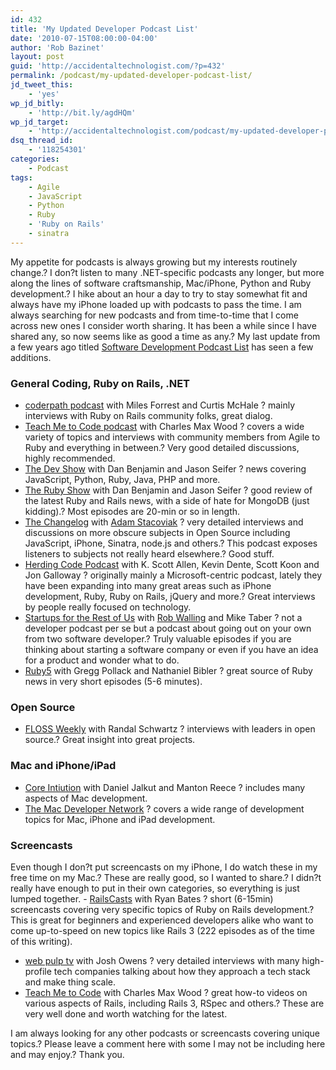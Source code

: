 ```yaml
---
id: 432
title: 'My Updated Developer Podcast List'
date: '2010-07-15T08:00:00-04:00'
author: 'Rob Bazinet'
layout: post
guid: 'http://accidentaltechnologist.com/?p=432'
permalink: /podcast/my-updated-developer-podcast-list/
jd_tweet_this:
    - 'yes'
wp_jd_bitly:
    - 'http://bit.ly/agdHQm'
wp_jd_target:
    - 'http://accidentaltechnologist.com/podcast/my-updated-developer-podcast-list/'
dsq_thread_id:
    - '118254301'
categories:
    - Podcast
tags:
    - Agile
    - JavaScript
    - Python
    - Ruby
    - 'Ruby on Rails'
    - sinatra
---
```


My appetite for podcasts is always growing but my interests routinely change.? I don?t listen to many .NET-specific podcasts any longer, but more along the lines of software craftsmanship, Mac/iPhone, Python and Ruby development.? I hike about an hour a day to try to stay somewhat fit and always have my iPhone loaded up with podcasts to pass the time. I am always searching for new podcasts and from time-to-time that I come across new ones I consider worth sharing. It has been a while since I have shared any, so now seems like as good a time as any.? My last update from a few years ago titled [Software Development Podcast List](http://accidentaltechnologist.com/podcast/software-development-podcast-list/) has seen a few additions.

### General Coding, Ruby on Rails, .NET

- [coderpath podcast](http://coderpath.com/) with Miles Forrest and Curtis McHale ? mainly interviews with Ruby on Rails community folks, great dialog.
- [Teach Me to Code podcast](http://teachmetocode.com/podcast/) with Charles Max Wood ? covers a wide variety of topics and interviews with community members from Agile to Ruby and everything in between.? Very good detailed discussions, highly recommended.
- [The Dev Show](http://5by5.tv/devshow) with Dan Benjamin and Jason Seifer ? news covering JavaScript, Python, Ruby, Java, PHP and more.
- [The Ruby Show](http://5by5.tv/rubyshow) with Dan Benjamin and Jason Seifer ? good review of the latest Ruby and Rails news, with a side of hate for MongoDB (just kidding).? Most episodes are 20-min or so in length.
- [The Changelog](http://thechangelog.com/) with [Adam Stacoviak](http://adamstacoviak.com/) ? very detailed interviews and discussions on more obscure subjects in Open Source including JavaScript, iPhone, Sinatra, node.js and others.? This podcast exposes listeners to subjects not really heard elsewhere.? Good stuff.
- [Herding Code Podcast](http://herdingcode.com/) with K. Scott Allen, Kevin Dente, Scott Koon and Jon Galloway ? originally mainly a Microsoft-centric podcast, lately they have been expanding into many great areas such as iPhone development, Ruby, Ruby on Rails, jQuery and more.? Great interviews by people really focused on technology.
- [Startups for the Rest of Us](http://www.startupsfortherestofus.com/) with [Rob Walling](http://www.softwarebyrob.com/) and Mike Taber ? not a developer podcast per se but a podcast about going out on your own from two software developer.? Truly valuable episodes if you are thinking about starting a software company or even if you have an idea for a product and wonder what to do.
- [Ruby5](http://ruby5.envylabs.com/) with Gregg Pollack and Nathaniel Bibler ? great source of Ruby news in very short episodes (5-6 minutes).
 
### Open Source

- [FLOSS Weekly](http://twit.tv/FLOSS) with Randal Schwartz ? interviews with leaders in open source.? Great insight into great projects.
 
### Mac and iPhone/iPad

- [Core Intiution](http://www.coreint.org/) with Daniel Jalkut and Manton Reece ? includes many aspects of Mac development.
- [The Mac Developer Network](http://www.mac-developer-network.com/shows/podcasts/mdnshow/) ? covers a wide range of development topics for Mac, iPhone and iPad development.
 
### Screencasts

 Even though I don?t put screencasts on my iPhone, I do watch these in my free time on my Mac.? These are really good, so I wanted to share.? I didn?t really have enough to put in their own categories, so everything is just lumped together. - [RailsCasts](http://railscasts.com/) with Ryan Bates ? short (6-15min) screencasts covering very specific topics of Ruby on Rails development.? This is great for beginners and experienced developers alike who want to come up-to-speed on new topics like Rails 3 (222 episodes as of the time of this writing).
- [web pulp tv](http://webpulp.tv/) with Josh Owens ? very detailed interviews with many high-profile tech companies talking about how they approach a tech stack and make thing scale.
- [Teach Me to Code](http://teachmetocode.com/) with Charles Max Wood ? great how-to videos on various aspects of Rails, including Rails 3, RSpec and others.? These are very well done and worth watching for the latest.
 
 I am always looking for any other podcasts or screencasts covering unique topics.? Please leave a comment here with some I may not be including here and may enjoy.? Thank you. 